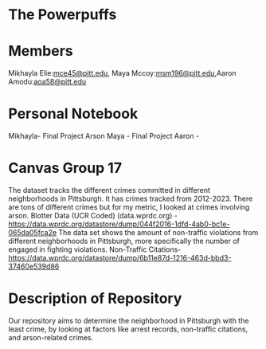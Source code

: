 # The Powerpuffs
# Members
Mikhayla Elie:mce45@pitt.edu, Maya Mccoy:msm196@pitt.edu,Aaron Amodu:aoa58@pitt.edu
# Personal Notebook 
Mikhayla- Final Project Arson
Maya - Final Project
Aaron - 
# Canvas Group 17 
The dataset tracks the different crimes committed in different neighborhoods in Pittsburgh. It has crimes tracked from 2012-2023. There are tons of different crimes but for my metric, I looked at crimes involving arson. Blotter Data (UCR Coded) (data.wprdc.org) - https://data.wprdc.org/datastore/dump/044f2016-1dfd-4ab0-bc1e-065da05fca2e 
The data set shows the amount of non-traffic violations from different neighborhoods in Pittsburgh, more specifically the number of engaged in fighting violations. Non-Traffic Citations- https://data.wprdc.org/datastore/dump/6b11e87d-1216-463d-bbd3-37460e539d86 


# Description of Repository
Our repository aims to determine the neighborhood in Pittsburgh with the least crime, by looking at factors like arrest records, non-traffic citations, and arson-related crimes.
